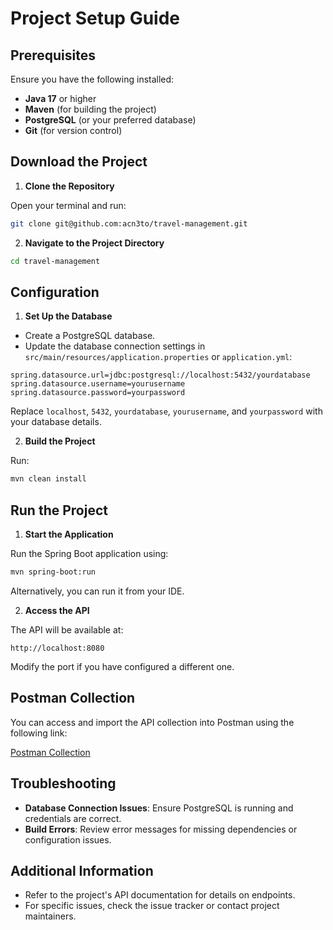 # Project Setup Guide

## Prerequisites

Ensure you have the following installed:

- **Java 17** or higher
- **Maven** (for building the project)
- **PostgreSQL** (or your preferred database)
- **Git** (for version control)

## Download the Project

1. **Clone the Repository**

Open your terminal and run:

```bash
git clone git@github.com:acn3to/travel-management.git
```

2. **Navigate to the Project Directory**

```bash
cd travel-management
```

## Configuration

1. **Set Up the Database**

- Create a PostgreSQL database.
- Update the database connection settings in `src/main/resources/application.properties` or `application.yml`:

```properties
spring.datasource.url=jdbc:postgresql://localhost:5432/yourdatabase
spring.datasource.username=yourusername
spring.datasource.password=yourpassword
```

Replace `localhost`, `5432`, `yourdatabase`, `yourusername`, and `yourpassword` with your database details.

2. **Build the Project**

Run:
```bash
mvn clean install
```

## Run the Project

1. **Start the Application**

Run the Spring Boot application using:

```bash
mvn spring-boot:run
```

Alternatively, you can run it from your IDE.

2. **Access the API**

The API will be available at:

```
http://localhost:8080
```

Modify the port if you have configured a different one.

## Postman Collection

You can access and import the API collection into Postman using the following link:

[Postman Collection](https://documenter.getpostman.com/view/17449015/2sA3s4mAov)


## Troubleshooting

- **Database Connection Issues**: Ensure PostgreSQL is running and credentials are correct.
- **Build Errors**: Review error messages for missing dependencies or configuration issues.

## Additional Information

- Refer to the project's API documentation for details on endpoints.
- For specific issues, check the issue tracker or contact project maintainers.

